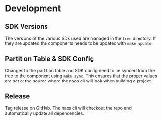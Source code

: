 # Development

## SDK Versions

The versions of the various SDK used are managed in the `tree` directory. If they are updated the components needs to be updated with `make update`.

## Partition Table & SDK Config

Changes to the partition table and SDK config need to be synced from the tree to the component using `make sync`. This ensures that the proper values are set at the source where the naos cli will look when building a project.

## Release

Tag release on GitHub. The naos cli will checkout the repo and automatically update all dependencies.
